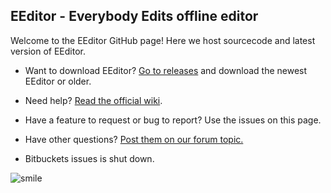 ## EEditor - Everybody Edits offline editor  
   
Welcome to the EEditor GitHub page! Here we host sourcecode and latest version of EEditor.
  
* Want to download EEditor? [Go to releases](https://github.com/capasha/EEditor-/releases) and download the newest EEditor or older.  
* Need help? [Read the official wiki](https://github.com/capasha/EEditor-/wiki).  
* Have a feature to request or bug to report? Use the issues on this page.
* Have other questions? [Post them on our forum topic.](https://forums.everybodyedits.com/viewtopic.php?id=32502) 
 
* Bitbuckets issues is shut down.

![smile](https://i.imgur.com/RHiiC0q.png)
